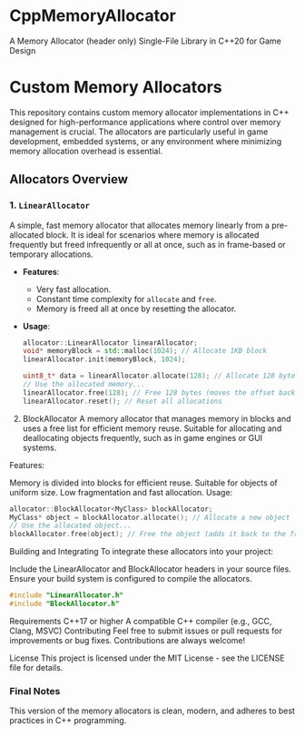 # CppMemoryAllocator
A Memory Allocator (header only) Single-File Library in C++20 for Game Design


# Custom Memory Allocators

This repository contains custom memory allocator implementations in C++ designed for high-performance applications where control over memory management is crucial. The allocators are particularly useful in game development, embedded systems, or any environment where minimizing memory allocation overhead is essential.

## Allocators Overview

### 1. `LinearAllocator`

A simple, fast memory allocator that allocates memory linearly from a pre-allocated block. It is ideal for scenarios where memory is allocated frequently but freed infrequently or all at once, such as in frame-based or temporary allocations.

- **Features**:
  - Very fast allocation.
  - Constant time complexity for `allocate` and `free`.
  - Memory is freed all at once by resetting the allocator.

- **Usage**:
  ```cpp
  allocator::LinearAllocator linearAllocator;
  void* memoryBlock = std::malloc(1024); // Allocate 1KB block
  linearAllocator.init(memoryBlock, 1024);

  uint8_t* data = linearAllocator.allocate(128); // Allocate 128 bytes
  // Use the allocated memory...
  linearAllocator.free(128); // Free 128 bytes (moves the offset back)
  linearAllocator.reset(); // Reset all allocations

2. BlockAllocator
A memory allocator that manages memory in blocks and uses a free list for efficient memory reuse. Suitable for allocating and deallocating objects frequently, such as in game engines or GUI systems.

Features:

Memory is divided into blocks for efficient reuse.
Suitable for objects of uniform size.
Low fragmentation and fast allocation.
Usage: 
```cpp
allocator::BlockAllocator<MyClass> blockAllocator;
MyClass* object = blockAllocator.allocate(); // Allocate a new object
// Use the allocated object...
blockAllocator.free(object); // Free the object (adds it back to the free list)
```

Building and Integrating
To integrate these allocators into your project:

Include the LinearAllocator and BlockAllocator headers in your source files.
Ensure your build system is configured to compile the allocators.
```cpp
#include "LinearAllocator.h"
#include "BlockAllocator.h"
```
Requirements
C++17 or higher
A compatible C++ compiler (e.g., GCC, Clang, MSVC)
Contributing
Feel free to submit issues or pull requests for improvements or bug fixes. Contributions are always welcome!

License
This project is licensed under the MIT License - see the LICENSE file for details.

### Final Notes

This version of the memory allocators is clean, modern, and adheres to best practices in C++ programming. 
